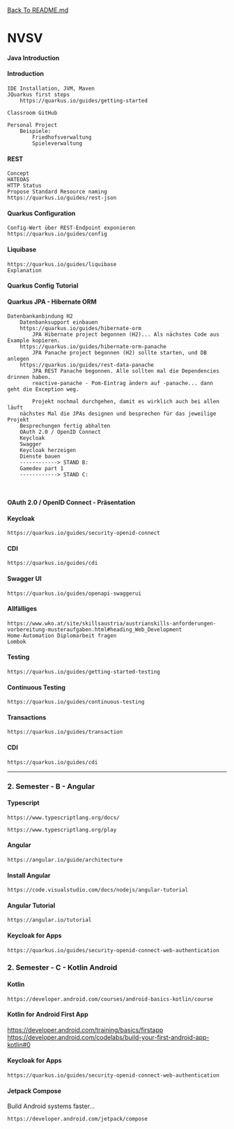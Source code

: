 [Back To README.md][back]

# NVSV

#### Java Introduction

#### Introduction

```
IDE Installation, JVM, Maven
JQuarkus first steps
	https://quarkus.io/guides/getting-started
	
Classroom GitHub

Personal Project
	Beispiele:
		Friedhofsverwaltung
		Spieleverwaltung
```

#### REST

```
Concept
HATEOAS
HTTP Status
Propose Standard Resource naming
https://quarkus.io/guides/rest-json
```

#### Quarkus Configuration

```
Config-Wert über REST-Endpoint exponieren
https://quarkus.io/guides/config
```

#### Liquibase

```
https://quarkus.io/guides/liquibase
Explanation
```

#### Quarkus Config Tutorial

#### Quarkus JPA - Hibernate ORM

```
Datenbankanbindung H2
	Datenbanksupport einbauen
	https://quarkus.io/guides/hibernate-orm
		JPA Hibernate project begonnen (H2)... Als nächstes Code aus Example kopieren.
	https://quarkus.io/guides/hibernate-orm-panache
		JPA Panache project begonnen (H2) sollte starten, und DB anlegen
	https://quarkus.io/guides/rest-data-panache
		JPA REST Panache begonnen. Alle sollten mal die Dependencies drinnen haben.
		reactive-panache - Pom-Eintrag ändern auf -panache... dann geht die Exception weg.
	
		Projekt nochmal durchgehen, damit es wirklich auch bei allen läuft
	nächstes Mal die JPAs designen und besprechen für das jeweilige Projekt
	Besprechungen fertig abhalten
	OAuth 2.0 / OpenID Connect
	Keycloak
	Swagger
	Keycloak herzeigen
	Dienste bauen
	------------> STAND B:
	Gamedev part 1
	------------> STAND C:
	
	
```

#### OAuth 2.0 / OpenID Connect - Präsentation

#### Keycloak

```
https://quarkus.io/guides/security-openid-connect
```

#### CDI

```
https://quarkus.io/guides/cdi
```


#### Swagger UI

```
https://quarkus.io/guides/openapi-swaggerui
```



#### Allfälliges

```
https://www.wko.at/site/skillsaustria/austrianskills-anforderungen-vorbereitung-musteraufgaben.html#heading_Web_Development
Home-Automation Diplomarbeit fragen
Lombok
```

#### Testing

```
https://quarkus.io/guides/getting-started-testing
```

#### Continuous Testing

```
https://quarkus.io/guides/continuous-testing
```

#### Transactions

```
https://quarkus.io/guides/transaction
```

#### CDI

```
https://quarkus.io/guides/cdi
```

---

### 2. Semester - B - Angular

#### Typescript

```
https://www.typescriptlang.org/docs/

https://www.typescriptlang.org/play
```

#### Angular

```
https://angular.io/guide/architecture
```

#### Install Angular

```
https://code.visualstudio.com/docs/nodejs/angular-tutorial
```

#### Angular Tutorial

```
https://angular.io/tutorial
```


#### Keycloak for Apps

```
https://quarkus.io/guides/security-openid-connect-web-authentication
```

### 2. Semester - C - Kotlin Android

#### Kotlin

```
https://developer.android.com/courses/android-basics-kotlin/course
```

#### Kotlin for Android First App
https://developer.android.com/training/basics/firstapp
https://developer.android.com/codelabs/build-your-first-android-app-kotlin#0


#### Keycloak for Apps

```
https://quarkus.io/guides/security-openid-connect-web-authentication
```


#### Jetpack Compose
Build Android systems faster...
```
https://developer.android.com/jetpack/compose
```


[back]: https://github.com/UnterrainerInformatik/htl

